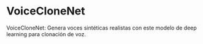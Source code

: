 # VoiceCloneNet
VoiceCloneNet: Genera voces sintéticas realistas con este modelo de deep learning para clonación de voz.
